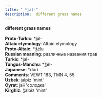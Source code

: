 ```yaml
---
title: " *jal-"
description:  different grass names
---
```

<strong> different grass names</strong><br><br>
<strong>Proto-Turkic</strong>:  *jal-<br>
<strong>Altaic etymology</strong>:  Altaic etymology<br>
<strong> Proto-Altaic</strong>:  *ǯélu<br>
<strong>Russian meaning</strong>:  различные названия трав<br>
<strong>Turkic</strong>:  *jal-<br>
<strong>Tungus-Manchu</strong>:  *ǯel-<br>
<strong>Japanese</strong>:  *dúrí<br>
<strong>Comments</strong>:  VEWT 183, TMN 4, 55.<br>
<strong>Uzbek</strong>:  jalpiz 'mint'<br>
<strong>Oyrat</strong>:  jalɨ 'солодка'<br>
<strong>Kirghiz</strong>:  ǯalbɨz 'mint'<br>


